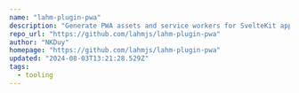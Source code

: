 ```yaml
---
name: "lahm-plugin-pwa"
description: "Generate PWA assets and service workers for SvelteKit apps."
repo_url: "https://github.com/lahmjs/lahm-plugin-pwa"
author: "NKDuy"
homepage: "https://github.com/lahmjs/lahm-plugin-pwa"
updated: "2024-08-03T13:21:28.529Z"
tags: 
  - tooling
---
```

